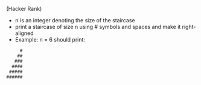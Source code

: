 (Hacker Rank)
* n is an integer denoting the size of the staircase
* print a staircase of size n using # symbols and spaces and make it right-aligned
* Example: n = 6 should print:

```text
     #
    ##
   ###
  ####
 #####
######
```
